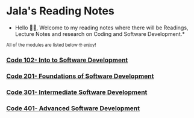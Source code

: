 # Jala's Reading Notes

* Hello 👋🏾, Welcome to my reading notes where there will be Readings, Lecture Notes and research on Coding and Software Development.*

<sub> All of the modules are listed below 🤓 enjoy!</sub>

### [Code 102- Into to Software Development](/Reading-Notes/102)

### [Code 201- Foundations of Software Development](/Reading-Notes/201)

### [Code 301- Intermediate Software Development](/Reading-Notes/301)

### [Code 401- Advanced Software Development](/Reading-Notes/401)
